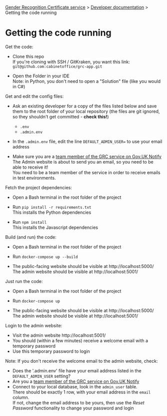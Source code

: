 
[Gender Recognition Certificate service](../README.md) > [Developer documentation](README.md) > Getting the code running

# Getting the code running

Get the code:
* Clone this repo  
  If you're cloning with SSH / GitKraken, you want this link:  
  `git@github.com:cabinetoffice/grc-app.git`

* Open the Folder in your IDE  
  Note: in Python, you don't need to open a "Solution" file (like you would in C#)

Get and edit the config files:
* Ask an existing developer for a copy of the files listed below and
  save them to the root folder of your local repository
  (the files are git ignored, so they shouldn't get committed - **check this!**)
  * `.env`
  * `.admin.env`

* In the `.admin.env` file, edit the line `DEFAULT_ADMIN_USER=` to use your email address

* Make sure you are a [team member of the GRC service on Gov.UK Notify](https://www.notifications.service.gov.uk/services/36bdb0a3-86e3-423d-b1ce-26fae1ead417/users)  
  The Admin website is about to send you an email, so you need to be able to receive it!  
  You need to be a team member of the service in order to receive emails in test environments.

Fetch the project dependencies:
* Open a Bash terminal in the root folder of the project

* Run `pip install -r requirements.txt`  
  This installs the Python dependencies

* Run `npm install`  
  This installs the Javascript dependencies

Build (and run) the code:
* Open a Bash terminal in the root folder of the project

* Run `docker-compose up --build`  

* The public-facing website should be visible at http://localhost:5000/  
  The admin website should be visible at http://localhost:5001/

Just run the code:
* Open a Bash terminal in the root folder of the project

* Run `docker-compose up`  

* The public-facing website should be visible at http://localhost:5000/  
  The admin website should be visible at http://localhost:5001/

Login to the admin website:
* Visit the admin website http://localhost:5001/
* You should (within a few minutes) receive a welcome email with a temporary password
* Use this temporary password to login

Note: If you don't receive the welcome email to the admin website, check:
* Does the '.admin.env' file have your email address listed in the `DEFAULT_ADMIN_USER` setting?
* Are you a [team member of the GRC service on Gov.UK Notify](https://www.notifications.service.gov.uk/services/36bdb0a3-86e3-423d-b1ce-26fae1ead417/users)
* Connect to your local database, look in the `admin_user` table.  
  There should be exactly 1 row, with your email address in the `email` column.  
  If not, change the email address to be yours, then use the *Reset Password* functionality to change your password and login
